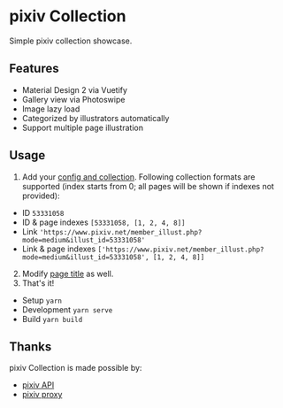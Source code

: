 # pixiv Collection

Simple pixiv collection showcase.

## Features

- Material Design 2 via Vuetify
- Gallery view via Photoswipe
- Image lazy load
- Categorized by illustrators automatically
- Support multiple page illustration

## Usage

1. Add your [config and collection](./config.js).
   Following collection formats are supported (index starts from 0; all pages will be shown if indexes not provided):

- ID `53331058`
- ID & page indexes `[53331058, [1, 2, 4, 8]]`
- Link `'https://www.pixiv.net/member_illust.php?mode=medium&illust_id=53331058'`
- Link & page indexes `['https://www.pixiv.net/member_illust.php?mode=medium&illust_id=53331058', [1, 2, 4, 8]]`

2. Modify [page title](https://github.com/kidonng/pixiv-collection/blob/master/public/index.html#L5) as well.
3. That's it!

- Setup `yarn`
- Development `yarn serve`
- Build `yarn build`

## Thanks

pixiv Collection is made possible by:

- [pixiv API](https://api.imjad.cn/pixiv.md)
- [pixiv proxy](https://pixiv.cat/reverseproxy.html)
